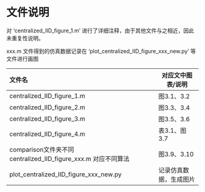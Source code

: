 # 文件说明





对 ‘centralized_IID_figure_1.m’ 进行了详细注释，由于其他文件与之相近，因此未重复性说明。

xxx.m 文件得到的仿真数据记录在 ‘plot_centralized_IID_figure_xxx_new.py’ 等文件进行画图



| 文件名                                                       | 对应文中图表/说明      |
| :----------------------------------------------------------- | ---------------------- |
| centralized_IID_figure_1.m                                   | 图3.1、3.2             |
| centralized_IID_figure_2.m                                   | 图3.3、3.4             |
| centralized_IID_figure_3.m                                   | 图3.5、3.6             |
| centralized_IID_figure_4.m                                   | 表3.1、图3.7           |
| comparison文件夹不同 centralized_IID_figure_xxx.m 对应不同算法 | 图3.9、3.10            |
| plot_centralized_IID_figure_xxx_new.py                       | 记录仿真数据，生成图片 |





















